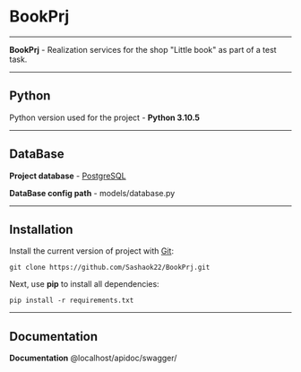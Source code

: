 # BookPrj
____
**BookPrj** - Realization services for the shop "Little book" as part of a test task.

____

## Python

Python version used for the project - **Python 3.10.5**
____

## DataBase

**Project database** - [PostgreSQL](https://www.postgresql.org/)

**DataBase config path** - models/database.py

____

## Installation

Install the current version of project with [Git](https://git-scm.com/):

```
git clone https://github.com/Sashaok22/BookPrj.git
```

Next, use **pip** to install all dependencies:

```
pip install -r requirements.txt
```

____

## Documentation

**Documentation** @localhost/apidoc/swagger/
